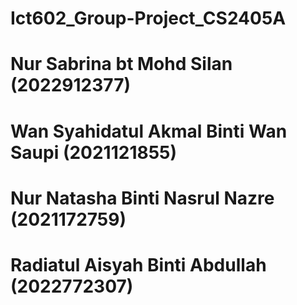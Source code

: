# Ict602_Group-Project_CS2405A
# Nur Sabrina bt Mohd Silan (2022912377)
# Wan Syahidatul Akmal Binti Wan Saupi (2021121855)
# Nur Natasha Binti Nasrul Nazre (2021172759)
# Radiatul Aisyah Binti Abdullah (2022772307)
